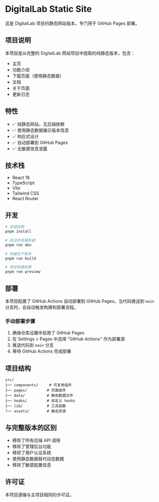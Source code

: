 # DigitalLab Static Site

这是 DigitalLab 项目的静态网站版本，专门用于 GitHub Pages 部署。

## 项目说明

本项目是从完整的 DigitalLab 网站项目中提取的纯静态版本，包含：

- 主页
- 功能介绍
- 下载页面（使用静态数据）
- 文档
- 关于页面
- 更新日志

## 特性

- ✅ 纯静态网站，无后端依赖
- ✅ 使用静态数据展示版本信息
- ✅ 响应式设计
- ✅ 自动部署到 GitHub Pages
- ✅ 无敏感信息泄露

## 技术栈

- React 18
- TypeScript
- Vite
- Tailwind CSS
- React Router

## 开发

```bash
# 安装依赖
pnpm install

# 启动开发服务器
pnpm run dev

# 构建生产版本
pnpm run build

# 预览构建结果
pnpm run preview
```

## 部署

本项目配置了 GitHub Actions 自动部署到 GitHub Pages。当代码推送到 `main` 分支时，会自动触发构建和部署流程。

### 手动部署步骤

1. 确保仓库设置中启用了 GitHub Pages
2. 在 Settings > Pages 中选择 "GitHub Actions" 作为部署源
3. 推送代码到 `main` 分支
4. 等待 GitHub Actions 完成部署

## 项目结构

```
src/
├── components/     # 可复用组件
├── pages/         # 页面组件
├── data/          # 静态数据文件
├── hooks/         # 自定义 hooks
├── lib/           # 工具函数
└── assets/        # 静态资源
```

## 与完整版本的区别

- 移除了所有后端 API 调用
- 移除了管理后台功能
- 移除了用户认证系统
- 使用静态数据替代动态数据
- 移除了敏感配置信息

## 许可证

本项目遵循与主项目相同的许可证。